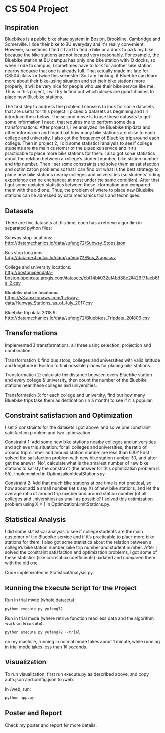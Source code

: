 <h1>CS 504 Project</h1>

<h2>Inspiration</h2>

Bluebikes is a public bike share system in Boston, Brookline, Cambridge and Somerville. I ride their bike to BU everyday and it's really convenient. However, sometimes I find it hard to find a bike or a dock to park my bike because the bike stations are not located very reasonably. For example, the Bluebike station at BU campus has only one bike station with 10 docks, so when I ride to campus, I sometimes have to look for another bike station nearby because that one is already full. That actually made me late for CS504 class for twice this semester! So I am thinking, if Bluebike can learn more about their bike-using situation and set their bike stations more properly, it will be very nice for people who use their bike service like me. Thus in this project, I will try to find out which places are good choices to place new Bluebike stations.

The first step to address the problem I chose is to look for some datasets that are useful for this project. I picked 5 datasets as beginning and I'll introduce them below. The second move is to use these datasets to get some information I need, that requires me to perform some data transformations. After project 1, I’ve analyzed the Bluebike trip data and other information and found out how many bike stations are close to each college and university. I also got the frequency of Bluebike trip around each college. Then in project 2, I did some statistical analysis to see if college students are the main customer of the Bluebike service and if it’s practicable to place more bike stations for them. I also got some statistics about the relation between a college’s student number, bike station number and trip number. Then I set some constraints and solve them as satisfaction and optimization problems so that I can find out what is the best strategy to place new bike stations nearby colleges and universities (so students' riding experience can be enchanced at most under the same condition). After that I got some updated statistics between these information and compared them with the old one. Thus, the problem of where to place new Bluebike stations can be adressed by data mechanics tools and techniques.



<h2>Datasets</h2>
There are five datasets at this time, each has a retrieve algorithm in separated python files:

Subway stop locations:<br>
http://datamechanics.io/data/yufeng72/Subway_Stops.json

Bus stop locations:<br>
http://datamechanics.io/data/yufeng72/Bus_Stops.csv

College and university locations:<br>
http://bostonopendata-boston.opendata.arcgis.com/datasets/cbf14bb032ef4bd38e20429f71acb61a_2.csv

Bluebike station locations:<br>
https://s3.amazonaws.com/hubway-data/Hubway_Stations_as_of_July_2017.csv

Bluebike trip data 2018.9:<br>
http://datamechanics.io/data/yufeng72/Bluebikes_Tripdata_201809.csv



<h2>Transformations</h2>

Implemented 3 transformations, all three using selection, projection and combination:

Transformation 1: find bus stops, colleges and universities with valid latitude and longitude in Boston to find possible places for placing bike stations.

Transformation 2: calculate the distance between every Bluebike station and every college & university, then count the number of the Bluebike stations near these colleges and universities.

Transformation 3: for each college and university, find out how many Bluebike trips take them as destination (in a month) to see if it is popular.



<h2>Constraint satisfaction and Optimization</h2>

I set 2 constraints for the datasets I got above, and solve one constraint satisfaction problem and two optimization

Constraint 1: Add some new bike stations nearby colleges and universities and achieve this situation: for all colleges and universities, the ratio of around trip number and around station number are less than 600? First I solved the satisfaction problem with new bike station number 30, and after get the answer 'No', calculate what is the smallest number of new bike stations to satisfy the constraint (the answer for this optimization problem is 55). Implemented in OptimizationIdealStations.py.

Constraint 2: Add that much bike stations at one time is not practical, so how about add a small number (let's say X) of new bike stations, and let the average ratio of around trip number and around station number (of all colleges and universities) as small as possible? I solved this optimization problem using X = 1 in OptimizationLimitStations.py.



<h2>Statistical Analysis</h2>

I did some statistical analysis to see if college students are the main customer of the Bluebike service and if it’s practicable to place more bike stations for them. I also got some statistics about the relation between a college’s bike station number, bike trip number and student number. After I solved the constraint satisfaction and optimization problems, I got some of these statistics (like correlation coefficients) updated and compared them with the old one.

Code implemented in StatisticalAnalysis.py.



<h2>Running the Execute Script for the Project</h2>

Run in trial mode (whole datasets):
```
python execute.py yufeng72
```
Run in trial mode (where retrive function read less data and the algorithm work on less data):
```
python execute.py yufeng72 --trial
```
on my machine, running in normal mode takes about 1 minute, while running in trial mode takes less than 10 seconds.



<h2>Visualization</h2>

To run visualization, first run execute.py as described above, and copy auth.json and config.json to /web.

In /web, run:
```
python app.py
```



<h2>Poster and Report</h2>

Check my poster and report for more details.
